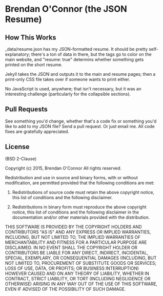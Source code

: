 #  Brendan O'Connor (the JSON Resume)

## How This Works

_data/resume.json has my JSON-formatted resume. It should be pretty self-explanatory; there's a ton of data in there, but the tags go to color on the main website, and "resume: true" determins whether something gets printed on the short resume.

Jekyll takes the JSON and outputs it to the main and resume pages; then a print-only CSS file takes over if someone wants to print either.

No JavaScript is used, anywhere; that isn't necessary, but it was an interesting challenge (particularly for the collapsible sections).

## Pull Requests

See something you'd change, whether that's a code fix or something you'd like to add to my JSON file? Send a pull request. Or just email me. All code fixes are gratefully appreciated.

## License

(BSD 2-Clause)

Copyright (c) 2015, Brendan O'Connor
All rights reserved.

Redistribution and use in source and binary forms, with or without modification, are permitted provided that the following conditions are met:

1. Redistributions of source code must retain the above copyright notice, this list of conditions and the following disclaimer.

2. Redistributions in binary form must reproduce the above copyright notice, this list of conditions and the following disclaimer in the documentation and/or other materials provided with the distribution.

THIS SOFTWARE IS PROVIDED BY THE COPYRIGHT HOLDERS AND CONTRIBUTORS "AS IS" AND ANY EXPRESS OR IMPLIED WARRANTIES, INCLUDING, BUT NOT LIMITED TO, THE IMPLIED WARRANTIES OF MERCHANTABILITY AND FITNESS FOR A PARTICULAR PURPOSE ARE DISCLAIMED. IN NO EVENT SHALL THE COPYRIGHT HOLDER OR CONTRIBUTORS BE LIABLE FOR ANY DIRECT, INDIRECT, INCIDENTAL, SPECIAL, EXEMPLARY, OR CONSEQUENTIAL DAMAGES (INCLUDING, BUT NOT LIMITED TO, PROCUREMENT OF SUBSTITUTE GOODS OR SERVICES; LOSS OF USE, DATA, OR PROFITS; OR BUSINESS INTERRUPTION) HOWEVER CAUSED AND ON ANY THEORY OF LIABILITY, WHETHER IN CONTRACT, STRICT LIABILITY, OR TORT (INCLUDING NEGLIGENCE OR OTHERWISE) ARISING IN ANY WAY OUT OF THE USE OF THIS SOFTWARE, EVEN IF ADVISED OF THE POSSIBILITY OF SUCH DAMAGE.
